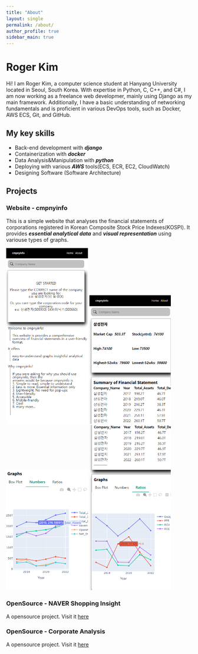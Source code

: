 ```yaml
---
title: "About"
layout: single
permalink: /about/
author_profile: true
sidebar_main: true
---
```

# Roger Kim

Hi! I am Roger Kim, a computer science student at Hanyang University located in Seoul, South Korea. With expertise in Python, C, C++, and C#, I am now working as a freelance web developmer, mainly using Django as my main framework. Additionally, I have a basic understanding of networking fundamentals and is proficient in various DevOps tools, such as Docker, AWS ECS, Git, and GitHub.

## My key skills
- Back-end development with ***django***
- Containerization with ***docker***
- Data Analysis&Manipulation with ***python***
- Deploying with various ***AWS*** tools(ECS, ECR, EC2, CloudWatch)
- Designing Software (Software Architecture)

## Projects
### Website - cmpnyinfo

This is a simple website that analyses the financial statements of corporations registered in Korean Composite Stock Price Indexes(KOSPI). It provides ***essential analytical data*** and ***visual representation*** using variouse types of graphs.

<p float="left">
  <img src="/assets/img/cmpnyinfo_final_home_page.png" width="44%" />
  <img src="/assets/img/cmpnyinfo_final_cmpny_page.png" width="44%" /> 
  <img src="/assets/img/cmpnyinfo_final_graph.png" width="44%" /> 
  <img src="/assets/img/cmpnyinfo_final_graph2.png" width="44%" /> 
</p>

### OpenSource - NAVER Shopping Insight

A opensource project. Visit it [here](https://github.com/RogerKimJazzLover/NAVER_shopping_insight)

### OpenSource - Corporate Analysis

A opensource project. Visit it [here](https://github.com/RogerKimJazzLover/PYTHON-Corporate-Data-Analysis)